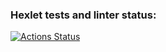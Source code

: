 ### Hexlet tests and linter status:
[![Actions Status](https://github.com/SergeiZinovev1994/frontend-project-11/actions/workflows/hexlet-check.yml/badge.svg)](https://github.com/SergeiZinovev1994/frontend-project-11/actions)
